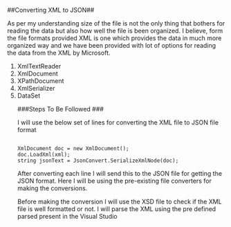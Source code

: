 ##Converting XML to JSON##

As per my understanding size of the file is not the only thing that bothers for reading the data but also how well the file is been organized. I believe, form the file formats provided XML is one which provides the data in much more organized way and we have been provided with lot of options for reading the data from the XML by Microsoft.
<ol>
<li> XmlTextReader </li>
<li> XmlDocument </li>
<li> XPathDocument </li>
<li> XmlSerializer</li>
<li> DataSet </li>

###Steps To Be Followed ###

I will use the below set of lines for converting the XML file to JSON file format
```

XmlDocument doc = new XmlDocument();
doc.LoadXml(xml);
string jsonText = JsonConvert.SerializeXmlNode(doc);
```

After converting each line I will send this to the JSON file for getting the JSON format. Here I will be using the pre-existing file converters for making the conversions.


Before making the conversion I will use the XSD file to check if the XML file is well formatted or not. I will parse the XML using the pre defined parsed present in the Visual Studio

